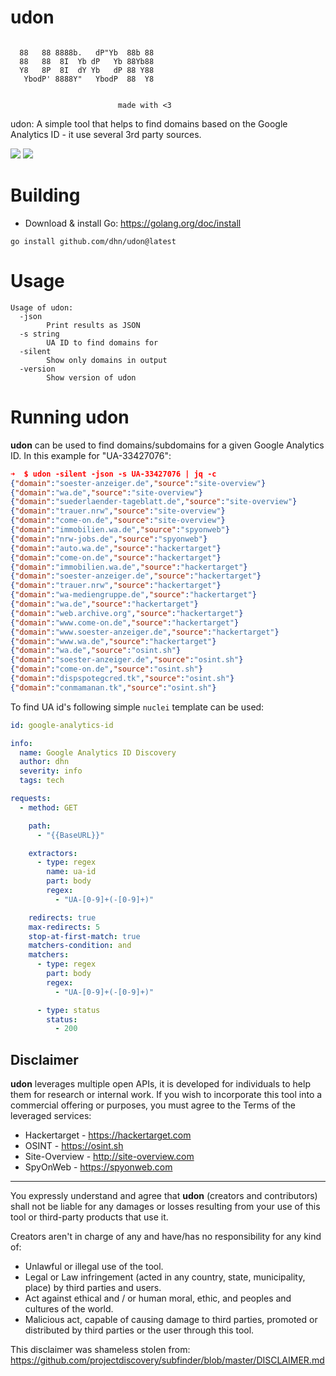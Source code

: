 # udon

```

  88   88 8888b.   dP"Yb  88b 88 
  88   88  8I  Yb dP   Yb 88Yb88 
  Y8   8P  8I  dY Yb   dP 88 Y88 
   YbodP' 8888Y"   YbodP  88  Y8                                                   


                        made with <3
```

udon: A simple tool that helps to find domains based on the Google Analytics ID - it use several 3rd party sources.

<p align="left">
<a href="https://goreportcard.com/report/github.com/dhn/udon/"><img src="https://goreportcard.com/badge/github.com/dhn/udon"></a>
<a href="https://github.com/dhn/udon/issues"><img src="https://img.shields.io/badge/contributions-welcome-brightgreen.svg?style=flat"></a>
</p>

# Building

* Download & install Go: https://golang.org/doc/install

```
go install github.com/dhn/udon@latest
```

# Usage

```
Usage of udon:
  -json
        Print results as JSON
  -s string
        UA ID to find domains for
  -silent
        Show only domains in output
  -version
        Show version of udon
```

# Running udon

**udon** can be used to find domains/subdomains for a given Google Analytics ID. In this example for "UA-33427076":

```json
➜  $ udon -silent -json -s UA-33427076 | jq -c
{"domain":"soester-anzeiger.de","source":"site-overview"}
{"domain":"wa.de","source":"site-overview"}
{"domain":"suederlaender-tageblatt.de","source":"site-overview"}
{"domain":"trauer.nrw","source":"site-overview"}
{"domain":"come-on.de","source":"site-overview"}
{"domain":"immobilien.wa.de","source":"spyonweb"}
{"domain":"nrw-jobs.de","source":"spyonweb"}
{"domain":"auto.wa.de","source":"hackertarget"}
{"domain":"come-on.de","source":"hackertarget"}
{"domain":"immobilien.wa.de","source":"hackertarget"}
{"domain":"soester-anzeiger.de","source":"hackertarget"}
{"domain":"trauer.nrw","source":"hackertarget"}
{"domain":"wa-mediengruppe.de","source":"hackertarget"}
{"domain":"wa.de","source":"hackertarget"}
{"domain":"web.archive.org","source":"hackertarget"}
{"domain":"www.come-on.de","source":"hackertarget"}
{"domain":"www.soester-anzeiger.de","source":"hackertarget"}
{"domain":"www.wa.de","source":"hackertarget"}
{"domain":"wa.de","source":"osint.sh"}
{"domain":"soester-anzeiger.de","source":"osint.sh"}
{"domain":"come-on.de","source":"osint.sh"}
{"domain":"dispspotegcred.tk","source":"osint.sh"}
{"domain":"conmamanan.tk","source":"osint.sh"}
```

To find UA id's following simple `nuclei` template can be used:

```yaml
id: google-analytics-id

info:
  name: Google Analytics ID Discovery
  author: dhn
  severity: info
  tags: tech

requests:
  - method: GET

    path:
      - "{{BaseURL}}"

    extractors:
      - type: regex
        name: ua-id
        part: body
        regex:
          - "UA-[0-9]+(-[0-9]+)"

    redirects: true
    max-redirects: 5
    stop-at-first-match: true
    matchers-condition: and
    matchers:
      - type: regex
        part: body
        regex:
          - "UA-[0-9]+(-[0-9]+)"

      - type: status
        status:
          - 200
```

## Disclaimer

**udon** leverages multiple open APIs, it is developed for individuals to help them for research or internal work. If you wish to incorporate this tool into a commercial offering or purposes, you must agree to the Terms of the leveraged services:

- Hackertarget - https://hackertarget.com
- OSINT - https://osint.sh
- Site-Overview - http://site-overview.com
- SpyOnWeb - https://spyonweb.com

---
You expressly understand and agree that **udon** (creators and contributors) shall not be liable for any damages or losses resulting from your use of this tool or third-party products that use it.

Creators aren't in charge of any and have/has no responsibility for any kind of:

- Unlawful or illegal use of the tool.
- Legal or Law infringement (acted in any country, state, municipality, place) by third parties and users.
- Act against ethical and / or human moral, ethic, and peoples and cultures of the world.
- Malicious act, capable of causing damage to third parties, promoted or distributed by third parties or the user through this tool.

This disclaimer was shameless stolen from: https://github.com/projectdiscovery/subfinder/blob/master/DISCLAIMER.md